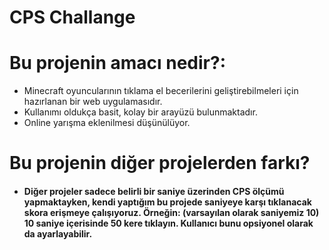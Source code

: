 CPS Challange
=============

# Bu projenin amacı nedir?:
- Minecraft oyuncularının  tıklama el becerilerini geliştirebilmeleri için hazırlanan bir web uygulamasıdır.
- Kullanımı oldukça basit, kolay bir arayüzü bulunmaktadır.
- Online yarışma eklenilmesi düşünülüyor.


# Bu projenin diğer projelerden farkı?
- #### Diğer projeler sadece belirli bir saniye üzerinden CPS ölçümü yapmaktayken, kendi yaptığım bu projede saniyeye karşı tıklanacak skora erişmeye çalışıyoruz. Örneğin: (varsayılan olarak saniyemiz 10) 10 saniye içerisinde 50 kere tıklayın. Kullanıcı bunu opsiyonel olarak da ayarlayabilir.
